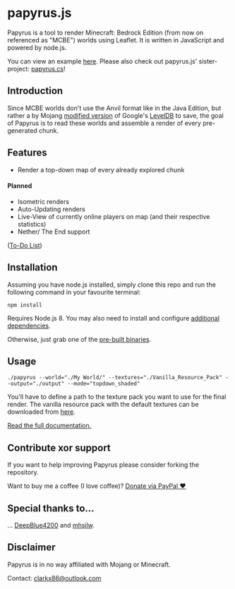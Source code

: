 # papyrus.js
Papyrus is a tool to render Minecraft: Bedrock Edition (from now on referenced as "MCBE") worlds using Leaflet. It is written in JavaScript and powered by node.js.

You can view an example [here](http://map.bedrock.clarkx86.com).
Please also check out papyrus.js' sister-project: [papyrus.cs](https://github.com/mjungnickel18/papyruscs/)!

## Introduction
Since MCBE worlds don't use the Anvil format like in the Java Edition, but rather a by Mojang [modified version](https://github.com/Mojang/leveldb-mcpe) of Google's [LevelDB](http://leveldb.org/) to save, the goal of Papyrus is to read these worlds and assemble a render of every pre-generated chunk.

## Features
- Render a top-down map of every already explored chunk
#### Planned
- Isometric renders
- Auto-Updating renders
- Live-View of currently online players on map (and their respective statistics)
- Nether/ The End support

([To-Do List](https://github.com/clarkx86/papyrusjs/blob/master/docs/todo.md#to-do-list))

## Installation
Assuming you have node.js installed, simply clone this repo and run the following command in your favourite terminal:

```npm install```

Requires Node.js 8. You may also need to install and configure [additional dependencies](https://github.com/clarkx86/papyrusjs#additional-dependencies).

Otherwise, just grab one of the [pre-built binaries](https://github.com/clarkx86/papyrusjs/releases).

## Usage
```./papyrus --world="./My World/" --textures="./Vanilla_Resource_Pack" --output="./output" --mode="topdown_shaded"```

You'll have to define a path to the texture pack you want to use for the final render. The vanilla resource pack with the default textures can be downloaded from [here](https://aka.ms/resourcepacktemplate).

[Read the full documentation.](https://github.com/clarkx86/papyrus/blob/master/docs/documentation.md)

## Contribute xor support
If you want to help improving Papyrus please consider forking the repository.

Want to buy me a coffee (I love coffee)? [Donate via PayPal ♥](https://paypal.me/clarkstuehmer)

## Special thanks to...
... [DeepBlue4200](https://github.com/mjungnickel18) and [mhsjlw](https://github.com/mhsjlw).

## Disclaimer
Papyrus is in no way affiliated with Mojang or Minecraft.

Contact: [clarkx86@outlook.com](mailto:clarkx86@outlook.com?subject=GitHub%20Papyrus)
